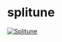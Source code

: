# splitune

[![Splitune](http://img.youtube.com/vi/BNKwuodKSF8/0.jpg)](http://www.youtube.com/watch?v=BNKwuodKSF8 "Splitune UI")
